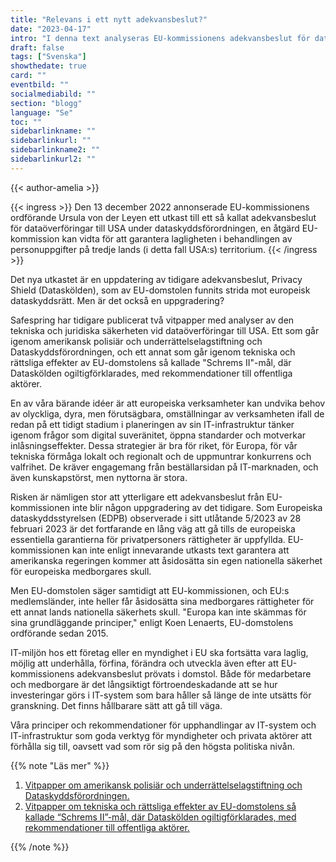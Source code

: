 ```yaml
---
title: "Relevans i ett nytt adekvansbeslut?"
date: "2023-04-17"
intro: "I denna text analyseras EU-kommissionens adekvansbeslut för dataöverföringar till USA och dess inverkan på europeiska verksamheter och medborgares rättigheter. Vi diskuterar även strategier för att säkerställa digital suveränitet och långsiktig hållbarhet i IT-miljöer för europeiska företag och myndigheter."
draft: false
tags: ["Svenska"]
showthedate: true
card: ""
eventbild: ""
socialmediabild: ""
section: "blogg"
language: "Se"
toc: ""
sidebarlinkname: ""
sidebarlinkurl: ""
sidebarlinkname2: ""
sidebarlinkurl2: ""
---
```


{{< author-amelia >}}

{{< ingress >}}
Den 13 december 2022 annonserade EU-kommissionens ordförande Ursula von der Leyen ett utkast till ett så kallat adekvansbeslut för dataöverföringar till USA under dataskyddsförordningen, en åtgärd EU-kommission kan vidta för att garantera lagligheten i behandlingen av personuppgifter på tredje lands (i detta fall USA:s) territorium. 
{{< /ingress >}}

Det nya utkastet är en uppdatering av tidigare adekvansbeslut, Privacy Shield (Dataskölden), som av EU-domstolen funnits strida mot europeisk dataskyddsrätt. Men är det också en uppgradering?

Safespring har tidigare publicerat två vitpapper med analyser av den tekniska och juridiska säkerheten vid dataöverföringar till USA. Ett som går igenom amerikansk polisiär och underrättelselagstiftning och Dataskyddsförordningen, och ett annat som går igenom tekniska och rättsliga effekter av EU-domstolens så kallade "Schrems II"-mål, där Dataskölden ogiltigförklarades, med rekommendationer till offentliga aktörer.

En av våra bärande idéer är att europeiska verksamheter kan undvika behov av olyckliga, dyra, men förutsägbara, omställningar av verksamheten ifall de redan på ett tidigt stadium i planeringen av sin IT-infrastruktur tänker igenom frågor som digital suveränitet, öppna standarder och motverkar inlåsningseffekter. Dessa strategier är bra för riket, för Europa, för vår tekniska förmåga lokalt och regionalt och de uppmuntrar konkurrens och valfrihet. De kräver engagemang från beställarsidan på IT-marknaden, och även kunskapstörst, men nyttorna är stora.

Risken är nämligen stor att ytterligare ett adekvansbeslut från EU-kommissionen inte blir någon uppgradering av det tidigare. Som Europeiska dataskyddsstyrelsen (EDPB) observerade i sitt utlåtande 5/2023 av 28 februari 2023 är det fortfarande en lång väg att gå tills de europeiska essentiella garantierna för privatpersoners rättigheter är uppfyllda. EU-kommissionen kan inte enligt innevarande utkasts text garantera att amerikanska regeringen kommer att åsidosätta sin egen nationella säkerhet för europeiska medborgares skull.

Men EU-domstolen säger samtidigt att EU-kommissionen, och EU:s medlemsländer, inte heller får åsidosätta sina medborgares rättigheter för ett annat lands nationella säkerhets skull. "Europa kan inte skämmas för sina grundläggande principer," enligt Koen Lenaerts, EU-domstolens ordförande sedan 2015.

IT-miljön hos ett företag eller en myndighet i EU ska fortsätta vara laglig, möjlig att underhålla, förfina, förändra och utveckla även efter att EU-kommissionens adekvansbeslut prövats i domstol. Både för medarbetare och medborgare är det långsiktigt förtroendeskadande att se hur investeringar görs i IT-system som bara håller så länge de inte utsätts för granskning. Det finns hållbarare sätt att gå till väga.

Våra principer och rekommendationer för upphandlingar av IT-system och IT-infrastruktur som goda verktyg för myndigheter och privata aktörer att förhålla sig till, oavsett vad som rör sig på den högsta politiska nivån. 

{{% note "Läs mer" %}}

1. [Vitpapper om amerikansk polisiär och underrättelselagstiftning och Dataskyddsförordningen.](https://www.safespring.com/whitepaper/cloudact/)
2. [Vitpapper om tekniska och rättsliga effekter av EU-domstolens så kallade “Schrems II”-mål, där Dataskölden ogiltigförklarades, med rekommendationer till offentliga aktörer.](https://www.safespring.com/whitepaper/schrems-ii/)

{{% /note %}}